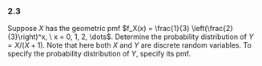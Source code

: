 ### 2.3
Suppose $X$ has the geometric pmf $f_X(x) = \frac{1}{3} \left(\frac{2}{3}\right)^x, \ x = 0, 1, 2, \dots$. Determine the probability distribution of $Y = X/(X + 1)$. Note that here both $X$ and $Y$ are discrete random variables. To specify the probability distribution of $Y$, specify its pmf.